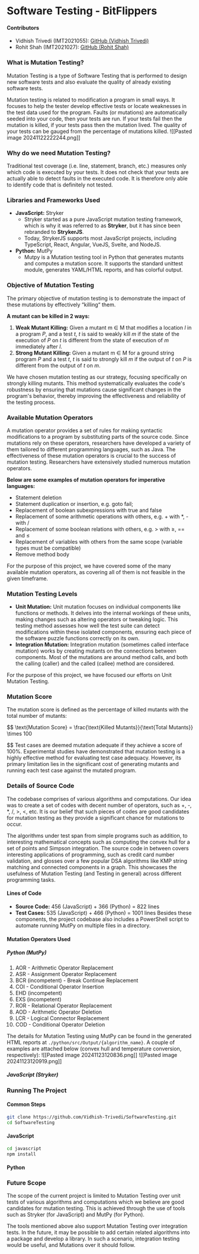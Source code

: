 # Software Testing - BitFlippers
#### Contributors
- Vidhish Trivedi (IMT2021055): [GitHub (Vidhish Trivedi)](https://github.com/Vidhish-Trivedi)
- Rohit Shah (IMT2021027): [GitHub (Rohit Shah)](https://github.com/RohitShah1706)
### What is Mutation Testing?
Mutation Testing is a type of Software Testing that is performed to design new software tests and also evaluate the quality of already existing software tests. 

Mutation testing is related to modification a program in small ways. It focuses to help the tester develop effective tests or locate weaknesses in the test data used for the program. Faults (or mutations) are automatically seeded into your code, then your tests are run. If your tests fail then the mutation is killed, if your tests pass then the mutation lived. The quality of your tests can be gauged from the percentage of mutations killed.
![[Pasted image 20241122222244.png]]
### Why do we need Mutation Testing?
Traditional test coverage (i.e. line, statement, branch, etc.) measures only which code is executed by your tests. It does not check that your tests are actually able to detect faults in the executed code. It is therefore only able to identify code that is definitely not tested.
### Libraries and Frameworks Used
- **JavaScript:** Stryker
	- Stryker started as a pure JavaScript mutation testing framework, which is why it was referred to as **Stryker**, but it has since been rebranded to **StrykerJS**.
	- Today, StrykerJS supports most JavaScript projects, including TypeScript, React, Angular, VueJS, Svelte, and NodeJS.
- **Python:** MutPy
	- Mutpy is a Mutation testing tool in Python that generates mutants and computes a mutation score. It supports the standard unittest module, generates YAML/HTML reports, and has colorful output.
### Objective of Mutation Testing
The primary objective of mutation testing is to demonstrate the impact of these mutations by effectively “killing“ them. 

**A mutant can be killed in 2 ways:**
1. **Weak Mutant Killing:** Given a mutant m $\in$ M that modifies a location *l* in a program *P*, and a test *t*, *t* is said to weakly kill *m* if the state of the execution of *P* on *t* is different from the state of execution of *m* immediately after *l*.
2. **Strong Mutant Killing:** Given a mutant m $\in$ M for a ground string program *P* and a test *t*, *t* is said to strongly kill *m* if the output of *t* on *P* is different from the output of *t* on *m*.

We have chosen mutation testing as our strategy, focusing specifically on strongly killing mutants. This method systematically evaluates the code's robustness by ensuring that mutations cause significant changes in the program's behavior, thereby improving the effectiveness and reliability of the testing process.
### Available Mutation Operators
A mutation operator provides a set of rules for making syntactic modifications to a program by substituting parts of the source code. Since mutations rely on these operators, researchers have developed a variety of them tailored to different programming languages, such as Java. The effectiveness of these mutation operators is crucial to the success of mutation testing. Researchers have extensively studied numerous mutation operators. 

**Below are some examples of mutation operators for imperative languages:**
- Statement deletion
- Statement duplication or insertion, e.g. goto fail;
- Replacement of boolean subexpressions with true and false
- Replacement of some arithmetic operations with others, e.g. + with \*, - with /
- Replacement of some boolean relations with others, e.g. $>$ with $\geq$, == and $\leq$
- Replacement of variables with others from the same scope (variable types must be compatible)
- Remove method body

For the purpose of this project, we have covered some of the many available mutation operators, as covering all of them is not feasible in the given timeframe.
### Mutation Testing Levels
- **Unit Mutation:** Unit mutation focuses on individual components like functions or methods. It delves into the internal workings of these units, making changes such as altering operators or tweaking logic. This testing method assesses how well the test suite can detect modifications within these isolated components, ensuring each piece of the software puzzle functions correctly on its own.
- **Integration Mutation:** Integration mutation (sometimes called interface mutation) works by creating mutants on the connections between components. Most of the mutations are around method calls, and both the calling (caller) and the called (callee) method are considered.

For the purpose of this project, we have focused our efforts on Unit Mutation Testing.
### Mutation Score
The mutation score is defined as the percentage of killed mutants with the total number of mutants:

$$
\text{Mutation Score} = \frac{\text{Killed Mutants}}{\text{Total Mutants}} \times 100

$$
Test cases are deemed mutation adequate if they achieve a score of 100%. Experimental studies have demonstrated that mutation testing is a highly effective method for evaluating test case adequacy. However, its primary limitation lies in the significant cost of generating mutants and running each test case against the mutated program.
### Details of Source Code
The codebase comprises of various algorithms and computations. Our idea was to create a set of codes with decent number of operators, such as +, -, \*, /, $>$, $<$, etc. It is our belief that such pieces of codes are good candidates for mutation testing as they provide a significant chance for mutations to occur.

The algorithms under test span from simple programs such as addition, to interesting mathematical concepts such as computing the convex hull for a set of points and Simpson integration. The source code in between covers interesting applications of programming, such as credit card number validation, and glosses over a few popular DSA algorithms like KMP string matching and connected components in a graph. This showcases the usefulness of Mutation Testing (and Testing in general) across different programming tasks.
#### Lines of Code
- **Source Code:** 456 (JavaScript) + 366 (Python) = 822 lines
- **Test Cases:** 535 (JavaScript) + 466 (Python) = 1001 lines
Besides these components, the project codebase also includes a PowerShell script to automate running MutPy on multiple files in a directory.
#### Mutation Operators Used
##### Python (MutPy)
1. AOR - Arithmetic Operator Replacement
2. ASR - Assignment Operator Replacement
3. BCR (incompetent) - Break Continue Replacement
4. COI - Conditional Operator Insertion
5. EHD (incompetent)
6. EXS (incompetent)
7. ROR - Relational Operator Replacement
8. AOD - Arithmetic Operator Deletion
9. LCR - Logical Connector Replacement
10. COD - Conditional Operator Deletion

The details for Mutation Testing using MutPy can be found in the generated HTML reports at `./python/src/Output/{algorithm_name}`. A couple of examples are attached below (convex hull and temperature conversion, respectively):
![[Pasted image 20241123120836.png]]
![[Pasted image 20241123120919.png]]
##### JavaScript (Stryker)


### Running The Project
#### Common Steps
```bash
git clone https://github.com/Vidhish-Trivedi/SoftwareTesting.git
cd SoftwareTesting
```
#### JavaScript
```bash
cd javascript
npm install
```

#### Python

### Future Scope
The scope of the current project is limited to Mutation Testing over unit tests of various algorithms and computations which we believe are good candidates for mutation testing. This is achieved through the use of tools such as Stryker (for JavaScript) and MutPy (for Python).

The tools mentioned above also support Mutation Testing over integration tests. In the future, it may be possible to add certain related algorithms into a package and develop a library. In such a scenario, integration testing would be useful, and Mutations over it should follow.